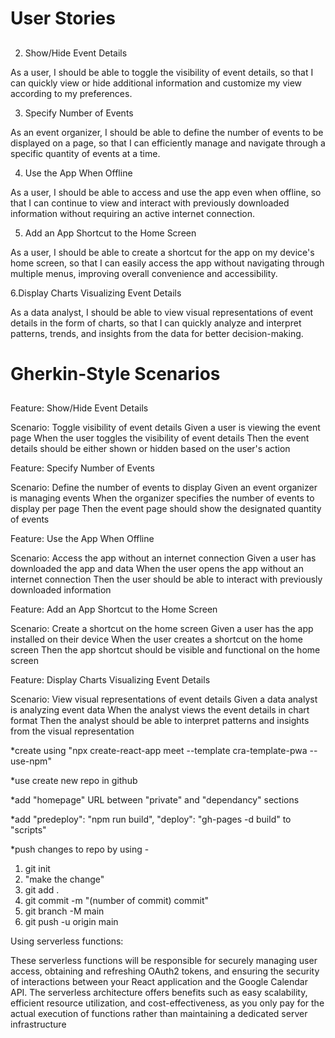 # User Stories
## 
2. Show/Hide Event Details

  As a user, I should be able to toggle the visibility of event details, so that I can quickly view or hide additional information and customize my view according to my preferences.

3. Specify Number of Events

  As an event organizer, I should be able to define the number of events to be displayed on a page, so that I can efficiently manage and navigate through a specific quantity of events at a time.

4. Use the App When Offline
  
  As a user, I should be able to access and use the app even when offline, so that I can continue to view and interact with previously downloaded information without requiring an active internet connection.

5. Add an App Shortcut to the Home Screen

  As a user, I should be able to create a shortcut for the app on my device's home screen, so that I can easily access the app without navigating through multiple menus, improving overall convenience and accessibility.
  
6.Display Charts Visualizing Event Details

  As a data analyst, I should be able to view visual representations of event details in the form of charts, so that I can quickly analyze and interpret patterns, trends, and insights from the data for better decision-making.

# Gherkin-Style Scenarios
##
Feature: Show/Hide Event Details

Scenario: Toggle visibility of event details
  Given a user is viewing the event page
  When the user toggles the visibility of event details
  Then the event details should be either shown or hidden based on the user's action

Feature: Specify Number of Events

Scenario: Define the number of events to display
  Given an event organizer is managing events
  When the organizer specifies the number of events to display per page
  Then the event page should show the designated quantity of events

Feature: Use the App When Offline

Scenario: Access the app without an internet connection
  Given a user has downloaded the app and data
  When the user opens the app without an internet connection
  Then the user should be able to interact with previously downloaded information

Feature: Add an App Shortcut to the Home Screen

Scenario: Create a shortcut on the home screen
  Given a user has the app installed on their device
  When the user creates a shortcut on the home screen
  Then the app shortcut should be visible and functional on the home screen

Feature: Display Charts Visualizing Event Details

Scenario: View visual representations of event details
  Given a data analyst is analyzing event data
  When the analyst views the event details in chart format
  Then the analyst should be able to interpret patterns and insights from the visual representation


  *create using "npx create-react-app meet --template cra-template-pwa --use-npm"
  
  *use create new repo in github
  
  *add "homepage" URL between "private" and "dependancy" sections
  
  *add "predeploy": "npm run build", "deploy": "gh-pages -d build" to "scripts"
  
  *push changes to repo by using - 
   1. git init
   2. "make the change"
   3. git add .
   4. git commit -m "(number of commit) commit"
   5. git branch -M main
   6. git push -u origin main

Using serverless functions:

These serverless functions will be responsible for securely managing user access, obtaining and refreshing OAuth2 tokens, and ensuring the security of interactions between your React application and the Google Calendar API. The serverless architecture offers benefits such as easy scalability, efficient resource utilization, and cost-effectiveness, as you only pay for the actual execution of functions rather than maintaining a dedicated server infrastructure
  
